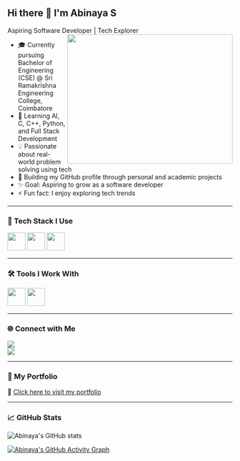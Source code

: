 ## Hi there 👋 I'm Abinaya S

Aspiring Software Developer | Tech Explorer 
<img align="right" width="370" height="290" src="https://i.pinimg.com/originals/47/f0/34/47f0342cec72b800463bf003eac1257e.gif">

- 🎓 Currently pursuing Bachelor of Engineering (CSE) @ Sri Ramakrishna Engineering College, Coimbatore  
- 🌱 Learning AI, C, C++, Python, and Full Stack Development  
- 💡 Passionate about real-world problem solving using tech  
- 🔭 Building my GitHub profile through personal and academic projects  
- ✨ Goal: Aspiring to grow as a software developer  
- ⚡ Fun fact: I enjoy exploring tech trends  

---

### 🚀 Tech Stack I Use  
<img height="40" src="https://img.icons8.com/color/48/000000/python.png" />
<img height="40" src="https://img.icons8.com/color/48/000000/c-programming.png" />
<img height="40" src="https://img.icons8.com/color/48/000000/c-plus-plus-logo.png" />

---

### 🛠 Tools I Work With  
<img height="40" src="https://img.icons8.com/color/48/000000/visual-studio-code-2019.png"/> 
<img height="40" src="https://img.icons8.com/color/48/null/canva.png"/>


---

### 🌐 Connect with Me  
[<img src="https://img.shields.io/badge/LinkedIn-0A66C2?style=for-the-badge&logo=linkedin&logoColor=white" />](https://www.linkedin.com/in/abinaya-saravanan-3a601a328)  
[<img src="https://img.shields.io/badge/GitHub-181717?style=for-the-badge&logo=github&logoColor=white" />](https://github.com/abinayatech)

---

### 🌟 My Portfolio  
🔗 [Click here to visit my portfolio](https://abinayatech.github.io/github-portfolio/)

---

### 📈 GitHub Stats  
![Abinaya's GitHub stats](https://github-readme-stats.vercel.app/api?username=abinayatech&theme=radical&show_icons=true)

[![Abinaya's GitHub Activity Graph](https://github-readme-activity-graph.vercel.app/graph?username=abinayatech&bg_color=000000&color=ffffff&line=f06cff&point=ffffff&area=true&hide_border=true)](https://github.com/ashutosh00710/github-readme-activity-graph)
